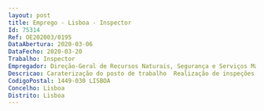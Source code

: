 ```yaml
--- 
layout: post
title: Emprego - Lisboa - Inspector
Id: 75314
Ref: OE202003/0195
DataAbertura: 2020-03-06
DataFecho: 2020-03-20
Trabalho: Inspector
Empregador: Direção-Geral de Recursos Naturais, Segurança e Serviços Marítimos
Descricao: Caraterização do posto de trabalho  Realização de inspeções, ações de controlo, monitorização e vigilância, patrulhamento e de auditoria, incluindo a coordenação destas ações, na instrução de processos, no âmbito da pesca comercial, lúdica, das culturas marinhas, da importação e exportação, da atividade industrial e comercial dos produtos da pesca, das artes e apetrechos, das embarcações e navios de pesca, bem como da organização comum do mercado, do transporte terrestre, marítimo ou aéreo de produtos da pesca, a fim de assegurar o cumprimento das regras da Política Comum das Pescas (PCP).
CodigoPostal: 1449-030 LISBOA
Concelho: Lisboa
Distrito: Lisboa
--- 
```

